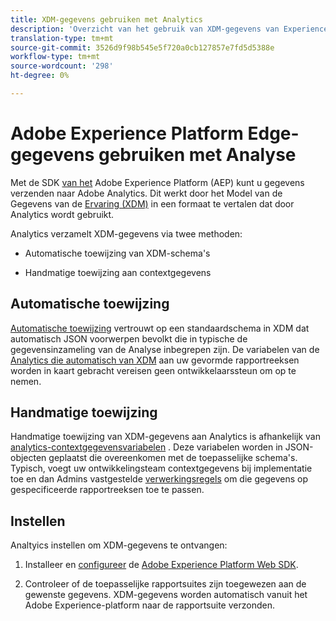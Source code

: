 ```yaml
---
title: XDM-gegevens gebruiken met Analytics
description: 'Overzicht van het gebruik van XDM-gegevens van Experience Platform in Adobe Analytics '
translation-type: tm+mt
source-git-commit: 3526d9f98b545e5f720a0cb127857e7fd5d5388e
workflow-type: tm+mt
source-wordcount: '298'
ht-degree: 0%

---
```



# Adobe Experience Platform Edge-gegevens gebruiken met Analyse

Met de SDK [van het](https://docs.adobe.com/content/help/en/launch/using/extensions-ref/adobe-extension/aep-extension/overview.html) Adobe Experience Platform (AEP) kunt u gegevens verzenden naar Adobe Analytics. Dit werkt door het Model van de Gegevens van de [Ervaring (XDM)](https://docs.adobe.com/content/help/en/experience-platform/xdm/home.html) in een formaat te vertalen dat door Analytics wordt gebruikt.

Analytics verzamelt XDM-gegevens via twee methoden:

* Automatische toewijzing van XDM-schema&#39;s

* Handmatige toewijzing aan contextgegevens

## Automatische toewijzing

[Automatische toewijzing](https://git.corp.adobe.com/AdobeDocs/analytics.en/blob/master/help/implement/aep-edge/xdm-manual.md) vertrouwt op een standaardschema [](https://docs.adobe.com/content/help/en/experience-platform/xdm/schema/composition.html) in XDM dat automatisch JSON voorwerpen bevolkt die in typische de gegevensinzameling van de Analyse inbegrepen zijn. De variabelen van de [Analytics die automatisch van XDM](https://git.corp.adobe.com/analytics-data-collection/anedge/blob/master/XDM_Translator.md) aan uw gevormde rapportreeksen worden in kaart gebracht vereisen geen ontwikkelaarssteun om op te nemen.

## Handmatige toewijzing

Handmatige toewijzing van XDM-gegevens aan Analytics is afhankelijk van [analytics-contextgegevensvariabelen](https://docs.adobe.com/content/help/en/analytics/implementation/vars/page-vars/contextdata.html) . Deze variabelen worden in JSON-objecten geplaatst die overeenkomen met de toepasselijke schema&#39;s. Typisch, voegt uw ontwikkelingsteam contextgegevens bij implementatie toe en dan Admins vastgestelde [verwerkingsregels](https://docs.adobe.com/content/help/en/analytics/admin/admin-tools/processing-rules/processing-rules-configuration/t-processing-rules.html) om die gegevens op gespecificeerde rapportreeksen toe te passen.


## Instellen

Analtyics instellen om XDM-gegevens te ontvangen:

1. Installeer en [configureer](https://docs.adobe.com/content/help/en/experience-platform/edge/fundamentals/configuring-the-sdk.html) de [Adobe Experience Platform Web SDK](https://docs.adobe.com/content/help/en/experience-platform/edge/fundamentals/installing-the-sdk.html).

2. Controleer of de toepasselijke rapportsuites zijn toegewezen aan de gewenste gegevens. XDM-gegevens worden automatisch vanuit het Adobe Experience-platform naar de rapportsuite verzonden.

